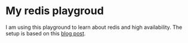 # My redis playgroud
I am using this playground to learn about redis and high availability. The setup is based on this [blog post](https://www.willandskill.se/en/setup-a-highly-available-redis-cluster-with-sentinel-and-haproxy/).